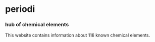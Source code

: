 # periodi

### hub of chemical elements

This website contains information about 118 known chemical elements.
